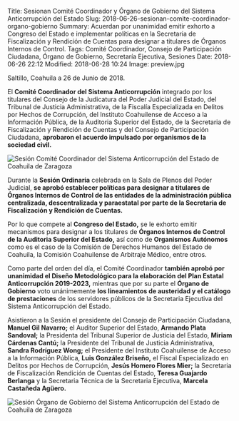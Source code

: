Title: Sesionan Comité Coordinador y Órgano de Gobierno del Sistema Anticorrupción del Estado
Slug: 2018-06-26-sesionan-comite-coordinador-organo-gobierno
Summary: Acuerdan por unanimidad emitir exhorto a Congreso del Estado e implementar políticas en la Secretaria de Fiscalización y Rendición de Cuentas para designar a titulares de Órganos Internos de Control.
Tags: Comité Coordinador, Consejo de Participación Ciudadana, Órgano de Gobierno, Secretaría Ejecutiva, Sesiones
Date: 2018-06-26 22:12
Modified: 2018-06-28 10:24
Image: preview.jpg


Saltillo, Coahuila a 26 de Junio de 2018.

El **Comité Coordinador del Sistema Anticorrupción** integrado por los titulares del Consejo de la Judicatura del Poder Judicial del Estado, del Tribunal de Justicia Administrativa, de la Fiscalía Especializada en Delitos por Hechos de Corrupción, del Instituto Coahuilense de Acceso a la Información Pública, de la Auditoria Superior del Estado, de la Secretaria de Fiscalización y Rendición de Cuentas y del Consejo de Participación Ciudadana, **aprobaron el acuerdo impulsado por organismos de la sociedad civil.**

<img class="img-fluid" src="foto-1.jpg" alt="Sesión Comité Coordinador del Sistema Anticorrupción del Estado de Coahuila de Zaragoza">

Durante la **Sesión Ordinaria** celebrada en la Sala de Plenos del Poder Judicial, **se aprobó establecer políticas para designar a titulares de Órganos Internos de Control de las entidades de la administración pública centralizada, descentralizada y paraestatal por parte de la Secretaria de Fiscalización y Rendición de Cuentas.**

Por lo que compete al **Congreso del Estado,** se le exhorto emitir mecanismos para designar a los titulares de **Órganos Internos de Control de la Auditoria Superior del Estado,** así como de **Organismos Autónomos** como es el caso de la Comisión de Derechos Humanos del Estado de Coahuila, la Comisión Coahuilense de Arbitraje Médico, entre otros.

Como parte del orden del día, el Comité Coordinador **también aprobó por unanimidad el Diseño Metodológico para la elaboración del Plan Estatal Anticorrupción 2019-2023,** mientras que por su parte el **Órgano de Gobierno** voto unánimemente **los lineamientos de austeridad y el catálogo de prestaciones** de los servidores públicos de la Secretaria Ejecutiva del Sistema Anticorrupción del Estado.

Asistieron a la Sesión el presidente del Consejo de Participación Ciudadana, **Manuel Gil Navarro;** el Auditor Superior del Estado, **Armando Plata Sandoval;** la Presidenta del Tribunal Superior de Justicia del Estado, **Miriam Cárdenas Cantú;** la Presidente del Tribunal de Justicia Administrativa, **Sandra Rodríguez Wong;** el Presidente del Instituto Coahuilense de Acceso a la Información Pública, **Luis González Briseño,** el Fiscal Especializado en Delitos por Hechos de Corrupción, **Jesús Homero Flores Mier;** la Secretaria de Fiscalización Rendición de Cuentas del Estado, **Teresa Guajardo Berlanga** y la Secretaria Técnica de la Secretaria Ejecutiva, **Marcela Castañeda Agüero.**

<img class="img-fluid" src="foto-2.jpg" alt="Sesión Órgano de Gobierno del Sistema Anticorrupción del Estado de Coahuila de Zaragoza">
